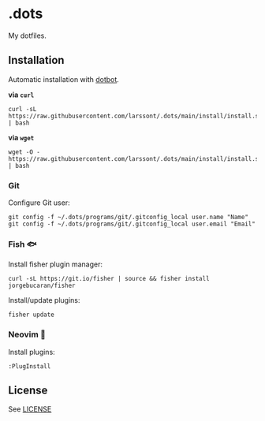 # .dots

My dotfiles.

## Installation

Automatic installation with [dotbot](https://github.com/anishathalye/dotbot).

**via `curl`**
```
curl -sL https://raw.githubusercontent.com/larssont/.dots/main/install/install.sh | bash
```

**via `wget`**
```
wget -O - https://raw.githubusercontent.com/larssont/.dots/main/install/install.sh | bash
```

### Git 

Configure Git user:
```
git config -f ~/.dots/programs/git/.gitconfig_local user.name "Name"
git config -f ~/.dots/programs/git/.gitconfig_local user.email "Email"
```

### Fish 🐟

Install fisher plugin manager:
```
curl -sL https://git.io/fisher | source && fisher install jorgebucaran/fisher
```

Install/update plugins:

```
fisher update
```

### Neovim 📗

Install plugins:
```
:PlugInstall
```

## License
See [LICENSE](LICENSE)
